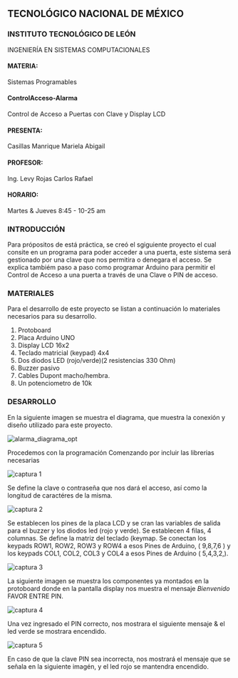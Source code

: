 ## TECNOLÓGICO NACIONAL DE MÉXICO
### INSTITUTO TECNOLÓGICO DE LEÓN
INGENIERÍA EN SISTEMAS COMPUTACIONALES
#### MATERIA:
Sistemas Programables
#### ControlAcceso-Alarma
Control de Acceso a Puertas con Clave y Display LCD
#### PRESENTA:
Casillas Manrique Mariela Abigail
#### PROFESOR:
Ing. Levy Rojas Carlos Rafael
#### HORARIO:
Martes & Jueves 8:45 - 10-25 am



### INTRODUCCIÓN
Para própositos de está práctica, se creó el sgiguiente proyecto el cual consite en un programa
para poder acceder a una puerta, este sistema será gestionado por una clave que nos permitira o 
denegara el acceso. Se explica tambiém paso a paso como programar Arduino para permitir el 
Control de Acceso a una puerta a través de una Clave o PIN de acceso.

### MATERIALES
Para el desarrollo de este proyecto se listan a continuación lo materiales necesarios para su 
desarrollo.
1. Protoboard
2. Placa Arduino UNO 
3. Display LCD 16x2
4. Teclado matricial (keypad) 4x4
5. Dos diodos LED (rojo/verde)(2 resistencias 330 Ohm)
6. Buzzer pasivo
7. Cables Dupont macho/hembra.
8. Un potenciometro de 10k

### DESARROLLO
En la siguiente imagen se muestra el diagrama, que muestra la 
conexión y diseño utilizado para este proyecto.

![alarma_diagrama_opt](https://user-images.githubusercontent.com/43210622/46336144-8ab87480-c5ef-11e8-9b26-19d2a9830f64.png)

Procedemos con la programación 
Comenzando por incluir las librerias necesarias

![captura 1](https://user-images.githubusercontent.com/43210622/46337079-4da1b180-c5f2-11e8-9211-1bae951e4182.PNG)

Se define la clave o contraseña que nos dará el acceso, así como la longitud de 
caractéres de la misma.

![captura 2](https://user-images.githubusercontent.com/43210622/46337298-d4ef2500-c5f2-11e8-8172-48436c6cb796.PNG)

Se establecen los pines de la placa LCD y se cran las variables de salida
para el buzzer y los diodos led (rojo y verde). Se establecen 4 filas, 4 columnas.
Se define la matriz del teclado (keymap.
Se conectan los keypads ROW1, ROW2, ROW3 y ROW4 a esos Pines de Arduino, ( 9,8,7,6 )
y  los keypads COL1, COL2, COL3 y COL4 a esos Pines de Arduino ( 5,4,3,2,).

![captura 3](https://user-images.githubusercontent.com/43210622/46353209-3d54fb00-c621-11e8-99f8-ec902ff8f04e.PNG)

La siguiente imagen se muestra los componentes ya montados en la protoboard
donde en la pantalla display nos muestra el mensaje *Bienvenido* FAVOR ENTRE PIN.

![captura 4](https://user-images.githubusercontent.com/43210622/46353845-c3be0c80-c622-11e8-9e50-55e152a5ca6a.PNG)

Una vez ingresado el PIN correcto, nos mostrara el siguiente mensaje & el led verde se mostrara encendido.

![captura 5](https://user-images.githubusercontent.com/43210622/46353995-18fa1e00-c623-11e8-9de5-84f6aee90308.PNG)

En caso de que la clave PIN sea incorrecta, nos mostrará el mensaje que se señala en la siguiente
imagén, y el led rojo se mantendra encendido.














